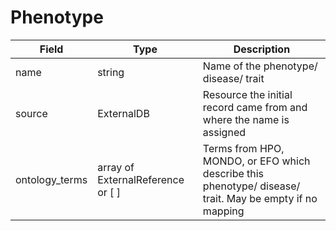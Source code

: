 # Phenotype

| Field             | Type            | Description
|-------------------|-----------------|---------------------
| name              | string          | Name of the phenotype/ disease/ trait 
| source            | ExternalDB      | Resource the initial record came from and where the name is assigned
| ontology_terms    | array of ExternalReference or [ ] | Terms from HPO, MONDO, or EFO which describe this phenotype/ disease/ trait. May be empty if no mapping 
